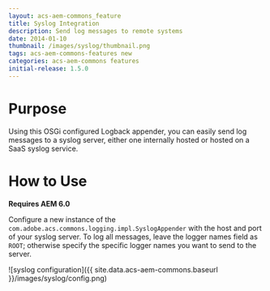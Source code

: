 ```yaml
---
layout: acs-aem-commons_feature
title: Syslog Integration
description: Send log messages to remote systems
date: 2014-01-10
thumbnail: /images/syslog/thumbnail.png
tags: acs-aem-commons-features new
categories: acs-aem-commons features
initial-release: 1.5.0
---
```


# Purpose

Using this OSGi configured Logback appender, you can easily send log messages to a syslog server, either one internally hosted or hosted on a SaaS syslog service.

# How to Use

**Requires AEM 6.0**

Configure a new instance of the `com.adobe.acs.commons.logging.impl.SyslogAppender` with the host and port of your syslog server. To log all messages, leave the logger names field as `ROOT`; otherwise specify the specific logger names you want to send to the server.

![syslog configuration]({{ site.data.acs-aem-commons.baseurl }}/images/syslog/config.png)
